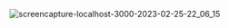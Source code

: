 ![screencapture-localhost-3000-2023-02-25-22_06_15](https://user-images.githubusercontent.com/96875447/221368596-ff934ac7-f657-46f1-9077-db13a58b442f.png)
